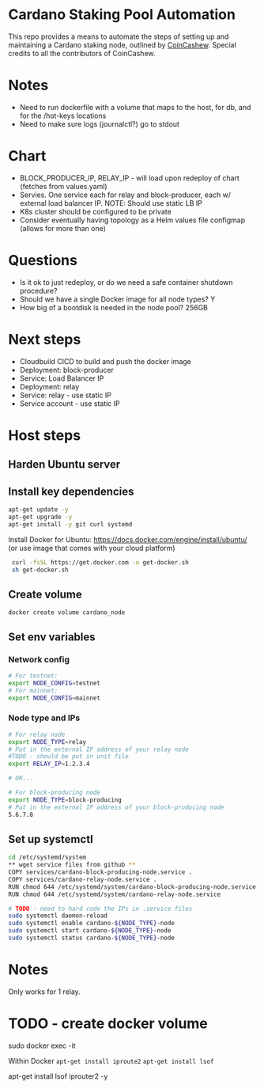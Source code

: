 # Cardano Staking Pool Automation
This repo provides a means to automate the steps of setting up and maintaining a Cardano staking node, outlined 
by [CoinCashew](https://www.coincashew.com/coins/overview-ada/guide-how-to-build-a-haskell-stakepool-node). Special credits
to all the contributors of CoinCashew.

# Notes
- Need to run dockerfile with a volume that maps to the host, for db, and for the /hot-keys locations
- Need to make sure logs (journalctl?) go to stdout

# Chart
- BLOCK_PRODUCER_IP, RELAY_IP - will load upon redeploy of chart (fetches from values.yaml)
- Servies. One service each for relay and block-producer, each w/ external load balancer IP. NOTE: Should use static LB IP
- K8s cluster should be configured to be private
- Consider eventually having topology as a Helm values file configmap (allows for more than one)

# Questions
- Is it ok to just redeploy, or do we need a safe container shutdown procedure?
- Should we have a single Docker image for all node types? Y
- How big of a bootdisk is needed in the node pool? 256GB

# Next steps
- Cloudbuild CICD to build and push the docker image
- Deployment: block-producer
- Service: Load Balancer IP
- Deployment: relay
- Service: relay - use static IP
- Service account - use static IP

# Host steps

## Harden Ubuntu server

## Install key dependencies

```bash
apt-get update -y 
apt-get upgrade -y 
apt-get install -y git curl systemd
```

Install Docker for Ubuntu: https://docs.docker.com/engine/install/ubuntu/ (or use image that comes with your cloud platform)

```bash
 curl -fsSL https://get.docker.com -o get-docker.sh
 sh get-docker.sh
```

## Create volume

`docker create volume cardano_node`

## Set env variables

### Network config

```bash
# For testnet: 
export NODE_CONFIG=testnet
# For mainnet:
export NODE_CONFIG=mainnet
```

### Node type and IPs
```bash
# For relay node
export NODE_TYPE=relay
# Put in the external IP address of your relay node
#TODO - should be put in unit file
export RELAY_IP=1.2.3.4

# OR...

# For block-producing node
export NODE_TYPE=block-producing
# Put in the external IP address of your block-producing node
5.6.7.8
```

## Set up systemctl 
```bash
cd /etc/systemd/system
** wget service files from github **
COPY services/cardano-block-producing-node.service .
COPY services/cardano-relay-node.service .
RUN chmod 644 /etc/systemd/system/cardano-block-producing-node.service
RUN chmod 644 /etc/systemd/system/cardano-relay-node.service

# TODO - need to hard code the IPs in .service files
sudo systemctl daemon-reload
sudo systemctl enable cardano-${NODE_TYPE}-node
sudo systemctl start cardano-${NODE_TYPE}-node
sudo systemctl status cardano-${NODE_TYPE}-node
```


# Notes

Only works for 1 relay. 

# TODO - create docker volume

sudo docker exec -it 

Within Docker
`apt-get install iproute2`
`apt-get install lsof`

apt-get install lsof iprouter2 -y